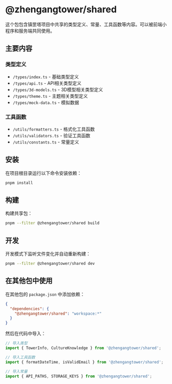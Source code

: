 # @zhengangtower/shared

这个包包含镇罡塔项目中共享的类型定义、常量、工具函数等内容。可以被前端小程序和服务端共同使用。

## 主要内容

### 类型定义
- `/types/index.ts` - 基础类型定义
- `/types/api.ts` - API相关类型定义
- `/types/3d-models.ts` - 3D模型相关类型定义
- `/types/theme.ts` - 主题相关类型定义
- `/types/mock-data.ts` - 模拟数据

### 工具函数
- `/utils/formatters.ts` - 格式化工具函数
- `/utils/validators.ts` - 验证工具函数
- `/utils/constants.ts` - 常量定义

## 安装

在项目根目录运行以下命令安装依赖：

```bash
pnpm install
```

## 构建

构建共享包：

```bash
pnpm --filter @zhengangtower/shared build
```

## 开发

开发模式下监听文件变化并自动重新构建：

```bash
pnpm --filter @zhengangtower/shared dev
```

## 在其他包中使用

在其他包的 `package.json` 中添加依赖：

```json
{
  "dependencies": {
    "@zhengangtower/shared": "workspace:*"
  }
}
```

然后在代码中导入：

```typescript
// 导入类型
import { TowerInfo, CultureKnowledge } from '@zhengangtower/shared';

// 导入工具函数
import { formatDateTime, isValidEmail } from '@zhengangtower/shared';

// 导入常量
import { API_PATHS, STORAGE_KEYS } from '@zhengangtower/shared';
``` 